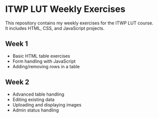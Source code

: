 # ITWP LUT Weekly Exercises

This repository contains my weekly exercises for the ITWP LUT course.  
It includes HTML, CSS, and JavaScript projects.

## Week 1
- Basic HTML table exercises
- Form handling with JavaScript
- Adding/removing rows in a table

## Week 2
- Advanced table handling
- Editing existing data
- Uploading and displaying images
- Admin status handling


